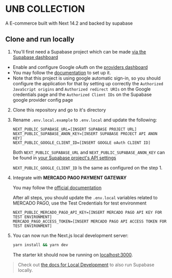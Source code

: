 # UNB COLLECTION

A E-commerce built with Next 14.2 and backed by supabase

## Clone and run locally

1. You'll first need a Supabase project which can be made [via the Supabase dashboard](https://database.new)

- Enable and configure Google oAuth on the [providers dashboard](https://supabase.com/dashboard/project/_/auth/providers)
- You may follow the [documentation](https://supabase.com/docs/guides/auth/social-login/auth-google?queryGroups=environment&environment=client&queryGroups=framework&framework=nextjs#prerequisites) to set up it.
- Note that this project is using google automatic sign-in, so you should configure the application for that by setting up correctly the `Authorized JavaScript origins` and `Authorized redirect URIs` on the Google credentials page and the `Authorized Client IDs` on the Supabase google provider config page

2. Clone this repository and go to it's directory

3. Rename `.env.local.example` to `.env.local` and update the following:

   ```
   NEXT_PUBLIC_SUPABASE_URL=[INSERT SUPABASE PROJECT URL]
   NEXT_PUBLIC_SUPABASE_ANON_KEY=[INSERT SUPABASE PROJECT API ANON KEY]
   NEXT_PUBLIC_GOOGLE_CLIENT_ID=[INSERT GOOGLE oAuth CLIENT ID]
   ```

   Both `NEXT_PUBLIC_SUPABASE_URL` and `NEXT_PUBLIC_SUPABASE_ANON_KEY` can be found in [your Supabase project's API settings](https://app.supabase.com/project/_/settings/api)

   `NEXT_PUBLIC_GOOGLE_CLIENT_ID` Is the same as configured on the step 1.

4. Integrate with **MERCADO PAGO PAYMENT GATEWAY**

   You may follow the [official documentation](https://www.mercadopago.com.br/developers/pt/docs/checkout-pro/requirements)

   After all steps, you should update the `.env.local` variables related to MERCADO PAGO, use the Test Credentials for test environment

   ```
   NEXT_PUBLIC_MERCADO_PAGO_API_KEY=[INSERT MERCADO PAGO API KEY FOR TEST ENVIRONMENT]
   MERCADO_PAGO_ACCESS_TOKEN=[INSERT MERCADO PAGO API ACCESS TOKEN FOR TEST ENVIRONMENT]
   ```

5. You can now run the Next.js local development server:

   ```bash
   yarn install && yarn dev
   ```

   The starter kit should now be running on [localhost:3000](http://localhost:3000/).

> Check out [the docs for Local Development](https://supabase.com/docs/guides/getting-started/local-development) to also run Supabase locally.
